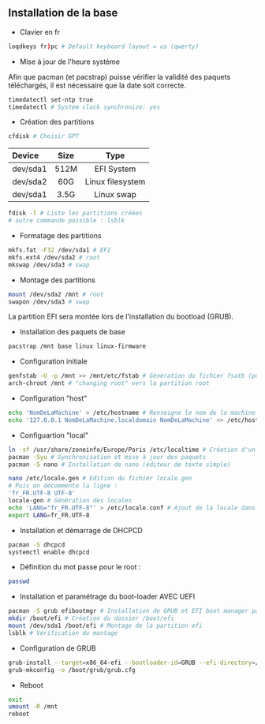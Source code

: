 ## Installation de la base

* Clavier en fr
```bash
loqdkeys fr)pc # Default keyboard layout = us (qwerty)
```

* Mise à jour de l'heure système
  
Afin que pacman (et pacstrap) puisse vérifier la validité des paquets téléchargés, il est nécessaire que la date soit correcte.
```bash
timedatectl set-ntp true
timedatectl # System clock synchronize: yes
```

* Création des partitions
```bash
cfdisk # Choisir GPT
```
|Device|Size|Type|
|:-|:-:|:-:|
|dev/sda1|512M|EFI System|
|dev/sda2|60G|Linux filesystem|
|dev/sda1|3.5G|Linux swap|
```bash
fdisk -l # Liste les partitions créées
# autre commande possible : lsblk
```

* Formatage des partitions
```bash
mkfs.fat -F32 /dev/sda1 # EFI
mkfs.ext4 /dev/sda2 # root
mkswap /dev/sda3 # swap
```

* Montage des partitions
```bash
mount /dev/sda2 /mnt # root
swapon /dev/sda3 # swap
```

La partition EFI sera montée lors de l'installation du bootload (GRUB).

* Installation des paquets de base
```bash
pacstrap /mnt base linux linux-firmware
```

* Configuration initiale
```bash
genfstab -U -p /mnt >> /mnt/etc/fstab # Génération du fichier fsatb (pour le montage automatique des partitions)
arch-chroot /mnt # "changing root" vers la partition root
```

* Configuration "host"
```bash
echo 'NomDeLaMachine' > /etc/hostname # Renseigne le nom de la machine dans le fichier /etc/hostname
echo '127.0.0.1 NomDeLaMachine.localdomain NomDeLaMachine' >> /etc/hosts # Renseigne le nom de la machine dans le fichier /etc/hosts
```

* Configuartion "local"
```bash
ln -sf /usr/share/zoneinfo/Europe/Paris /etc/localtime # Création d'un lien symbolique /etc/localtime afin de choisir le fuseau horaire de la France
pacman -Syu # Synchronisation et mise à jour des paquets
pacman -S nano # Installation de nano (éditeur de texte simple)
```

```bash
nano /etc/locale.gen # Edition du fichier locale.gen
# Puis on décommente la ligne :
'fr_FR.UTF-8 UTF-8'
locale-gen # Génération des locales
echo 'LANG="fr_FR.UTF-8"' > /etc/locale.conf # Ajout de la locale dans le fichier locale.conf
export LANG=fr_FR.UTF-8
```

* Installation et démarrage de DHCPCD
```bash
pacman -S dhcpcd
systemctl enable dhcpcd
```

* Définition du mot passe pour le root :
```bash
passwd
```

* Installation et paramétrage du boot-loader AVEC UEFI
```bash
pacman -S grub efibootmgr # Installation de GRUB et EFI boot manager packages
mkdir /boot/efi # Création du dossier /boot/efi
mount /dev/sda1 /boot/efi # Montage de la partition efi
lsblk # Vérification du montage
```

* Configuration de GRUB

```bash
grub-install --target=x86_64-efi --bootloader-id=GRUB --efi-directory=/boot/efi
grub-mkconfig -o /boot/grub/grub.cfg
```

* Reboot

```bash
exit
umount -R /mnt
reboot
```